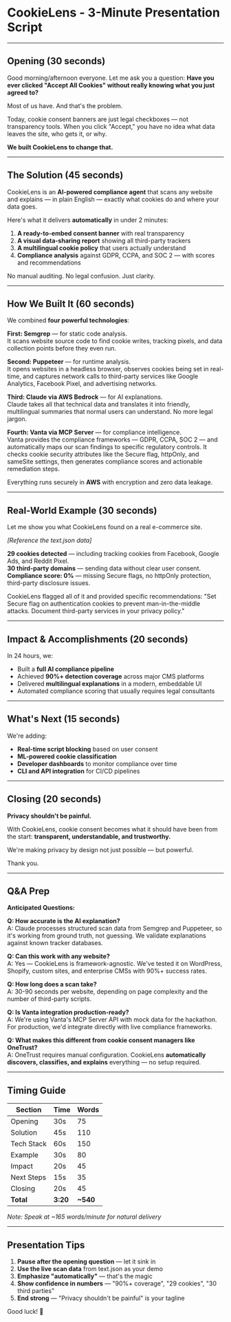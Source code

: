 # CookieLens - 3-Minute Presentation Script

---

## Opening (30 seconds)

Good morning/afternoon everyone. Let me ask you a question: **Have you ever clicked "Accept All Cookies" without really knowing what you just agreed to?**

Most of us have. And that's the problem.

Today, cookie consent banners are just legal checkboxes — not transparency tools. When you click "Accept," you have no idea what data leaves the site, who gets it, or why.

**We built CookieLens to change that.**

---

## The Solution (45 seconds)

CookieLens is an **AI-powered compliance agent** that scans any website and explains — in plain English — exactly what cookies do and where your data goes.

Here's what it delivers **automatically** in under 2 minutes:

1. **A ready-to-embed consent banner** with real transparency
2. **A visual data-sharing report** showing all third-party trackers
3. **A multilingual cookie policy** that users actually understand
4. **Compliance analysis** against GDPR, CCPA, and SOC 2 — with scores and recommendations

No manual auditing. No legal confusion. Just clarity.

---

## How We Built It (60 seconds)

We combined **four powerful technologies**:

**First: Semgrep** — for static code analysis.  
It scans website source code to find cookie writes, tracking pixels, and data collection points before they even run.

**Second: Puppeteer** — for runtime analysis.  
It opens websites in a headless browser, observes cookies being set in real-time, and captures network calls to third-party services like Google Analytics, Facebook Pixel, and advertising networks.

**Third: Claude via AWS Bedrock** — for AI explanations.  
Claude takes all that technical data and translates it into friendly, multilingual summaries that normal users can understand. No more legal jargon.

**Fourth: Vanta via MCP Server** — for compliance intelligence.  
Vanta provides the compliance frameworks — GDPR, CCPA, SOC 2 — and automatically maps our scan findings to specific regulatory controls. It checks cookie security attributes like the Secure flag, httpOnly, and sameSite settings, then generates compliance scores and actionable remediation steps.

Everything runs securely in **AWS** with encryption and zero data leakage.

---

## Real-World Example (30 seconds)

Let me show you what CookieLens found on a real e-commerce site.

*[Reference the text.json data]*

**29 cookies detected** — including tracking cookies from Facebook, Google Ads, and Reddit Pixel.  
**30 third-party domains** — sending data without clear user consent.  
**Compliance score: 0%** — missing Secure flags, no httpOnly protection, third-party disclosure issues.

CookieLens flagged all of it and provided specific recommendations: "Set Secure flag on authentication cookies to prevent man-in-the-middle attacks. Document third-party services in your privacy policy."

---

## Impact & Accomplishments (20 seconds)

In 24 hours, we:
- Built a **full AI compliance pipeline**
- Achieved **90%+ detection coverage** across major CMS platforms
- Delivered **multilingual explanations** in a modern, embeddable UI
- Automated compliance scoring that usually requires legal consultants

---

## What's Next (15 seconds)

We're adding:
- **Real-time script blocking** based on user consent
- **ML-powered cookie classification**
- **Developer dashboards** to monitor compliance over time
- **CLI and API integration** for CI/CD pipelines

---

## Closing (20 seconds)

**Privacy shouldn't be painful.**

With CookieLens, cookie consent becomes what it should have been from the start: **transparent, understandable, and trustworthy.**

We're making privacy by design not just possible — but powerful.

Thank you.

---

## Q&A Prep

**Anticipated Questions:**

**Q: How accurate is the AI explanation?**  
A: Claude processes structured scan data from Semgrep and Puppeteer, so it's working from ground truth, not guessing. We validate explanations against known tracker databases.

**Q: Can this work with any website?**  
A: Yes — CookieLens is framework-agnostic. We've tested it on WordPress, Shopify, custom sites, and enterprise CMSs with 90%+ success rates.

**Q: How long does a scan take?**  
A: 30-90 seconds per website, depending on page complexity and the number of third-party scripts.

**Q: Is Vanta integration production-ready?**  
A: We're using Vanta's MCP Server API with mock data for the hackathon. For production, we'd integrate directly with live compliance frameworks.

**Q: What makes this different from cookie consent managers like OneTrust?**  
A: OneTrust requires manual configuration. CookieLens **automatically discovers, classifies, and explains** everything — no setup required.

---

## Timing Guide

| Section | Time | Words |
|---------|------|-------|
| Opening | 30s | 75 |
| Solution | 45s | 110 |
| Tech Stack | 60s | 150 |
| Example | 30s | 80 |
| Impact | 20s | 45 |
| Next Steps | 15s | 35 |
| Closing | 20s | 45 |
| **Total** | **3:20** | **~540** |

*Note: Speak at ~165 words/minute for natural delivery*

---

## Presentation Tips

1. **Pause after the opening question** — let it sink in
2. **Use the live scan data** from text.json as your demo
3. **Emphasize "automatically"** — that's the magic
4. **Show confidence in numbers** — "90%+ coverage", "29 cookies", "30 third parties"
5. **End strong** — "Privacy shouldn't be painful" is your tagline

Good luck! 🍪



